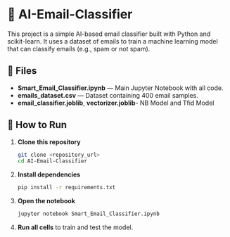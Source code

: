 
# 📧 AI-Email-Classifier

This project is a simple AI-based email classifier built with Python and scikit-learn. It uses a dataset of emails to train a machine learning model that can classify emails (e.g., spam or not spam).

## 📂 Files

- **Smart_Email_Classifier.ipynb** — Main Jupyter Notebook with all code.
- **emails_dataset.csv** — Dataset containing 400 email samples.
- **email_classifier.joblib**, **vectorizer.joblib**-  NB Model and Tfid Model 

## 🚀 How to Run

1. **Clone this repository**
   ```bash
   git clone <repository_url>
   cd AI-Email-Classifier
   ```

2. **Install dependencies**
   ```bash
   pip install -r requirements.txt
   ```

3. **Open the notebook**
   ```bash
   jupyter notebook Smart_Email_Classifier.ipynb
   ```

4. **Run all cells** to train and test the model.


